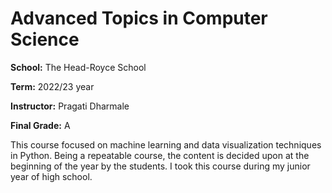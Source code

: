 # Advanced Topics in Computer Science

**School:** The Head-Royce School

**Term:** 2022/23 year

**Instructor:** Pragati Dharmale

**Final Grade:** A

This course focused on machine learning and data visualization techniques in Python. Being a repeatable course, the content is decided upon at the beginning of the year by the students. I took this course during my junior year of high school.
